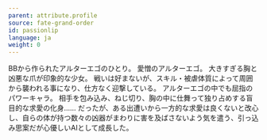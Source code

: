 ```yaml
---
parent: attribute.profile
source: fate-grand-order
id: passionlip
language: ja
weight: 0
---
```


BBから作られたアルターエゴのひとり。
愛憎のアルターエゴ。
大きすぎる胸と凶悪な爪が印象的な少女。
戦いは好まないが、スキル・被虐体質によって周囲から襲われる事になり、仕方なく迎撃している。
アルターエゴの中でも屈指のパワーキャラ。
相手を包み込み、ねじ切り、胸の中に仕舞って独り占めする盲目的な求愛の化身……
だったが、ある出遭いから一方的な求愛は良くないと改心し、自らの体が持つ数々の凶器がまわりに害を及ばさないよう気を遣う、引っ込み思案だが心優しいAIとして成長した。
